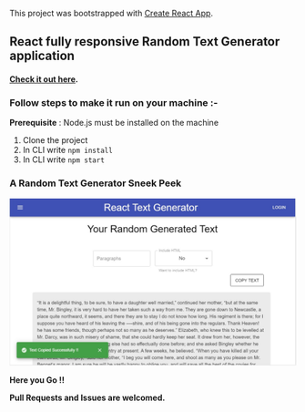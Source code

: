 This project was bootstrapped with [Create React App](https://github.com/facebook/create-react-app).

## React fully responsive Random Text Generator application


#### [Check it out here](https://react-random-text-generator.netlify.app/).


### Follow steps to make it run on your machine :-
**Prerequisite** : Node.js must be installed on the machine
1. Clone the project
2. In CLI write `npm install`
3. In CLI write `npm start`

### A Random Text Generator Sneek Peek

![GitHub Logo](/public/image.jpg)


**Here you Go !!**


**Pull Requests and Issues are welcomed.**
